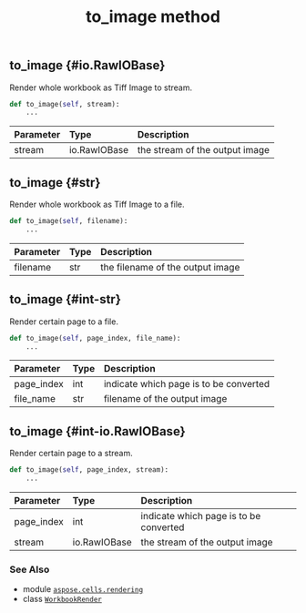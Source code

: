 ﻿---
title: to_image method
second_title: Aspose.Cells for Python via .NET API References
description: 
type: docs
weight: 50
url: /aspose.cells.rendering/workbookrender/to_image/
is_root: false
---

## to_image {#io.RawIOBase}

Render whole workbook as Tiff Image to stream.



```python
def to_image(self, stream):
    ...
```


| Parameter | Type | Description |
| :- | :- | :- |
| stream | io.RawIOBase | the stream of the output image |


## to_image {#str}

Render whole workbook as Tiff Image to a file.



```python
def to_image(self, filename):
    ...
```


| Parameter | Type | Description |
| :- | :- | :- |
| filename | str | the filename of the output image |


## to_image {#int-str}

Render certain page to a file.



```python
def to_image(self, page_index, file_name):
    ...
```


| Parameter | Type | Description |
| :- | :- | :- |
| page_index | int | indicate which page is to be converted |
| file_name | str | filename of the output image |


## to_image {#int-io.RawIOBase}

Render certain page to a stream.



```python
def to_image(self, page_index, stream):
    ...
```


| Parameter | Type | Description |
| :- | :- | :- |
| page_index | int | indicate which page is to be converted |
| stream | io.RawIOBase | the stream of the output image |



### See Also
* module [`aspose.cells.rendering`](../../)
* class [`WorkbookRender`](/cells/python-net/aspose.cells.rendering/workbookrender)
